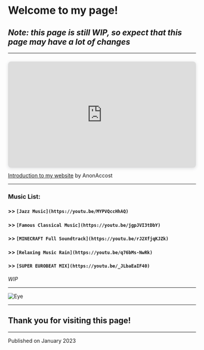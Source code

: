 # **Welcome to my page!**

## *Note: this page is still WIP, so expect that this page may have a lot of changes*

---

<div style="position: relative; width: 100%; height: 0; padding-top: 56.2500%;
 padding-bottom: 0; box-shadow: 0 2px 8px 0 rgba(63,69,81,0.16); margin-top: 1.6em; margin-bottom: 0.9em; overflow: hidden;
 border-radius: 8px; will-change: transform;">
  <iframe loading="lazy" style="position: absolute; width: 100%; height: 100%; top: 0; left: 0; border: none; padding: 0;margin: 0;"
    src="https:&#x2F;&#x2F;www.canva.com&#x2F;design&#x2F;DAFXpq5E_SU&#x2F;watch?embed" allowfullscreen="allowfullscreen" allow="fullscreen">
  </iframe>
</div>
<a href="https:&#x2F;&#x2F;www.canva.com&#x2F;design&#x2F;DAFXpq5E_SU&#x2F;watch?utm_content=DAFXpq5E_SU&amp;utm_campaign=designshare&amp;utm_medium=embeds&amp;utm_source=link" target="_blank" rel="noopener">Introduction to my website</a> by AnonAccost

---

### Music List:

#### >> `[Jazz Music](https://youtu.be/MYPVQccHhAQ)`

#### >> `[Famous Classical Music](https://youtu.be/jgpJVI3tDbY)`

#### >> `[MINECRAFT Full Soundtrack](https://youtu.be/rJ2XfjqKJZk)`

#### >> `[Relaxing Music Rain](https://youtu.be/q76bMs-NwRk)`

#### >> `[SUPER EUROBEAT MIX](https://youtu.be/_JLbaEaIF40)`

*WIP*

---

![Eye](https://imageio.forbes.com/dam/imageserve/575a27004bbe6f0387842cbd/0x0.png?cropX1=-1&cropY1=-1&cropX2=-1&cropY2=-1&quality=75&fit=&background=000000&uri=startswithabang%2Ffiles%2F2016%2F06%2FObservable_universe_logarithmic_illustration.jpg)

---

## **Thank you for visiting this page!**

---

Published on January 2023
